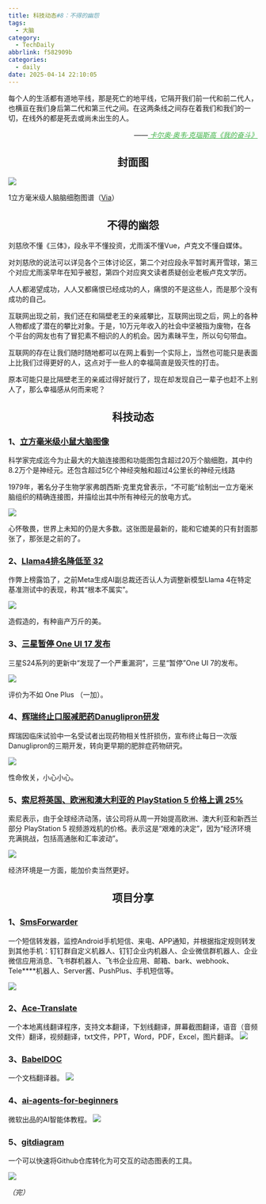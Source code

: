 ```yaml
---
title: 科技动态#8：不得的幽怨
tags:
  - 大脑
category:
  - TechDaily
abbrlink: f582909b
categories:
  - daily
date: 2025-04-14 22:10:05
---
```

每个人的生活都有道地平线，那是死亡的地平线，它隔开我们前一代和前二代人，也横亘在我们身后第二代和第三代之间。在这两条线之间存在着我们和我们的一切，在线外的都是死去或尚未出生的人。
<div style="text-align: right; margin-top: 1em; font-style: italic;">
  ——<a href="https://book.douban.com/series/41937" style="color: #41B349 !important;">
	    卡尔奥·奥韦·克瑙斯高《我的奋斗》
  </a>
</div>
<!-- more --> 

<h2 align="center">封面图</h2>

![](https://techdaily.oss-cn-shanghai.aliyuncs.com/8/801.jpg)

1立方毫米级人脑脑细胞图谱（[Via](https://www.nature.com/articles/d41586-024-01387-9)）

<h2 align="center">不得的幽怨</h2>

刘慈欣不懂《三体》，段永平不懂投资，尤雨溪不懂Vue，卢克文不懂自媒体。

对刘慈欣的说法可以详见各个三体讨论区，第二个对应段永平暂时离开雪球，第三个对应尤雨溪早年在知乎被怼，第四个对应爽文读者质疑创业老板卢克文学历。

人人都渴望成功，人人又都痛恨已经成功的人，痛恨的不是这些人，而是那个没有成功的自己。

互联网出现之前，我们还在和隔壁老王的亲戚攀比，互联网出现之后，网上的各种人物都成了潜在的攀比对象。于是，10万元年收入的社会中坚被指为废物，在各个平台的网友也有了冒犯素不相识的人的机会。因为素昧平生，所以句句带血。

互联网的存在让我们随时随地都可以在网上看到一个实际上，当然也可能只是表面上比我们过得更好的人，这点对于一些人的幸福简直是毁灭性的打击。

原本可能只是比隔壁老王的亲戚过得好就行了，现在却发现自己一辈子也赶不上别人了，那么幸福感从何而来呢？

<h2 align="center">科技动态</h2>

### 1、[立方毫米级小鼠大脑图像](https://www.nature.com/articles/d41586-025-01088-x)

科学家完成迄今为止最大的大脑连接图和功能图包含超过20万个脑细胞，其中约8.2万个是神经元。还包含超过5亿个神经突触和超过4公里长的神经元线路

1979年，著名分子生物学家弗朗西斯·克里克曾表示，“不可能”绘制出一立方毫米脑组织的精确连接图，并描绘出其中所有神经元的放电方式。

![](https://techdaily.oss-cn-shanghai.aliyuncs.com/8/802.jpg)

心怀敬畏，世界上未知的仍是大多数。这张图是最新的，能和它媲美的只有封面那张了，那张是之前的了。

### 2、[Llama4排名降低至 32](https://lmarena.ai/)

作弊上榜露馅了，之前Meta生成AI副总裁还否认人为调整新模型Llama 4在特定基准测试中的表现，称其“根本不属实”。

![](https://techdaily.oss-cn-shanghai.aliyuncs.com/8/803.jpg)

造假造的，有种亩产万斤的美。

### 3、[三星暂停 One UI 17 发布](https://9to5google.com/2025/04/14/samsung-stops-one-ui-7-rollout-globally/)

三星S24系列的更新中“发现了一个严重漏洞”，三星“暂停”One UI 7的发布。

![](https://techdaily.oss-cn-shanghai.aliyuncs.com/8/804.jpg)

评价为不如 One Plus （一加）。

### 4、[辉瑞终止口服减肥药Danuglipron研发](https://www.bloomberg.com/news/articles/2025-04-14/pfizer-pfe-abandons-obesity-pill-after-liver-injury-in-major-setback)

辉瑞因临床试验中一名受试者出现药物相关性肝损伤，宣布终止每日一次版Danuglipron的三期开发，转向更早期的肥胖症药物研究。

![](https://techdaily.oss-cn-shanghai.aliyuncs.com/8/805.jpg)

性命攸关，小心小心。

### 5、[索尼将英国、欧洲和澳大利亚的 PlayStation 5 价格上调 25%](https://uk.finance.yahoo.com/news/sony-hikes-playstation-5-prices-114715964.html?guccounter=1&guce_referrer=aHR0cHM6Ly93d3cuZ29vZ2xlLmNvbS8&guce_referrer_sig=AQAAACY0MOuo1qa2pAdmeDfGdqnPP7G7Q6aCAI043b9z6iU87hfuko5mWHtS9r8JagFEUcEFlFnaVz81TB_q0ZE2YBdfebxLoEC8ywNMFfcOJ_IMvi_3h_wgMcWC1dhL4kSAYNBG-HiPkQu2ILdjjl-9h0vwxFMhE6jOvkYZHKTV7sdo)

索尼表示，由于全球经济动荡，该公司将从周一开始提高欧洲、澳大利亚和新西兰部分 PlayStation 5 视频游戏机的价格。表示这是“艰难的决定”，因为“经济环境充满挑战，包括高通胀和汇率波动”。

![](https://techdaily.oss-cn-shanghai.aliyuncs.com/8/806.jpg)

经济环境是一方面，能加价卖当然更好。

<h2 align="center">项目分享</h2>

### 1、[SmsForwarder](https://github.com/pppscn/SmsForwarder)

一个短信转发器，监控Android手机短信、来电、APP通知，并根据指定规则转发到其他手机：钉钉群自定义机器人、钉钉企业内机器人、企业微信群机器人、企业微信应用消息、飞书群机器人、飞书企业应用、邮箱、bark、webhook、Tele****机器人、Server酱、PushPlus、手机短信等。

![](https://techdaily.oss-cn-shanghai.aliyuncs.com/8/807.jpg)
### 2、[Ace-Translate](https://github.com/tianclll/Ace-Translate?tab=readme-ov-file)

一个本地离线翻译程序，支持文本翻译，下划线翻译，屏幕截图翻译，语音（音频文件）翻译，视频翻译，txt文件，PPT，Word，PDF，Excel，图片翻译。
![](https://techdaily.oss-cn-shanghai.aliyuncs.com/8/808.png)
### 3、[BabelDOC](https://github.com/funstory-ai/BabelDOC)

一个文档翻译器。
![](https://techdaily.oss-cn-shanghai.aliyuncs.com/8/809.png)
### 4、[ai-agents-for-beginners](https://github.com/microsoft/ai-agents-for-beginners)

微软出品的AI智能体教程。
![](https://techdaily.oss-cn-shanghai.aliyuncs.com/8/810.png)
### 5、[gitdiagram](https://github.com/ahmedkhaleel2004/gitdiagram)

一个可以快速将Github仓库转化为可交互的动态图表的工具。

![](https://techdaily.oss-cn-shanghai.aliyuncs.com/8/811.png)

_（完）_